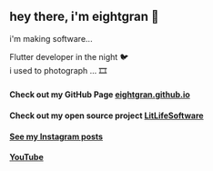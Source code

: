 ## hey there, i'm eightgran 👋

i'm making software...

Flutter developer in the night 🐦
<br>
i used to photograph ... 🎞
#### Check out my GitHub Page [eightgran.github.io](https://eightgran.github.io)
#### Check out my open source project [LitLifeSoftware](https://www.github.com/litlifesoftware)
#### [See my Instagram posts](https://www.instagram.com/eightgran/)
#### [YouTube](https://www.youtube.com/channel/UCzpo922k9e54cXGllPeQA3A/)
